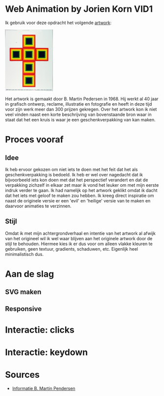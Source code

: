 # Web Animation by Jorien Korn VID1
 
 Ik gebruik voor deze opdracht het volgende [artwork](https://designarchives.aiga.org/#/entries/%2Bcollections%3A%22B.%20Martin%20Pedersen%22/_/detail/relevance/asc/6/7/21993/calendar-promotion-to-designers-december-1968/1):
 
 <img src="gekozen-artwork.jpg" height="200px">
 
 Het artwork is gemaakt door B. Martin Pedersen in 1968. Hij werkt al 40 jaar in grafisch ontwerp, reclame, illustratie en fotografie en heeft in deze tijd voor zijn werk meer dan 300 prijzen gekregen. Over het artwork kon ik niet veel vinden naast een korte beschrijving van bovenstaande bron waar in staat dat het een kruis is waar je een geschenkverpakking van kan maken. 
 
# Proces vooraf

## Idee
Ik heb ervoor gekozen om niet iets te doen met het feit dat het als geschenkverpakking is bedoeld. Ik heb er wel over nagedacht dat ik bijvoorbeeld iets kon doen met dat het perspectief verandert en dat de verpakking zichzelf in elkaar zet maar ik vond het leuker om met mijn eerste indruk verder te gaan. Ik had namelijk op het artwork geklikt omdat ik dacht dat het iets met geloof te maken zou hebben. Ik kreeg direct inspiratie om naast de originele versie er een 'evil' en 'heilige' versie van te maken en daarvoor animaties te verzinnen. 

## Stijl
Omdat ik met mijn achtergrondverhaal en intentie van het artwork al afwijk van het origineel wil ik wel waar blijven aan het originele artwork door de stijl te behouden. Hiermee kies ik er dus voor om alleen vlakke kleuren te gebruiken, geen textuur, gradients, schaduwen, etc. Eigenlijk heel minimalistisch dus. 

# Aan de slag

## SVG maken

## Responsive


# Interactie: clicks

# Interactie: keydown

# Sources
* [Informatie B. Martin Pendersen](https://www.aiga.org/medalist-martinpedersen)